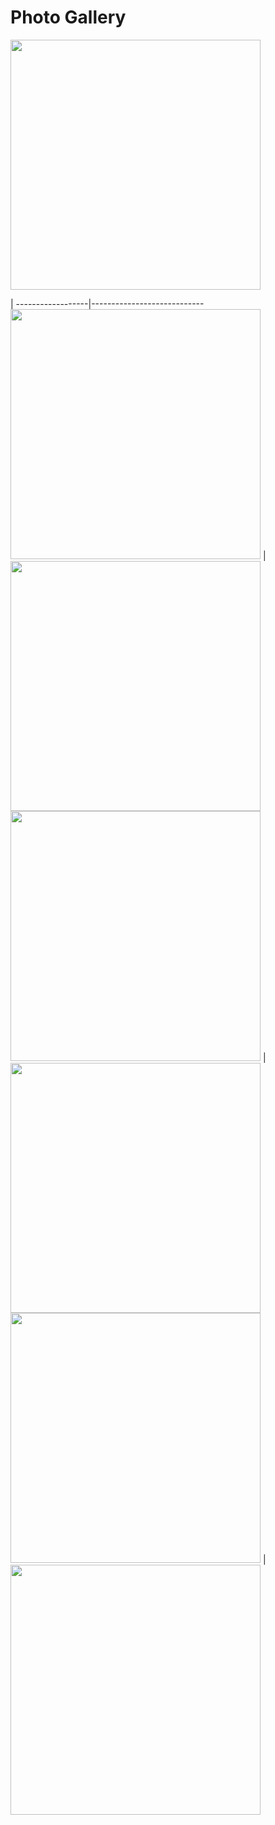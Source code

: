 # Photo Gallery

<img src="https://github.com/jhelvy/iris/raw/master/photo_gallery/img/full.jpg" width="400">

 |
------------------|----------------------------
<img src="https://github.com/jhelvy/iris/raw/master/photo_gallery/img/master1.jpg" width="400"> | <img src="https://github.com/jhelvy/iris/raw/master/photo_gallery/img/master_top.jpg" width="400">
<img src="https://github.com/jhelvy/iris/raw/master/photo_gallery/img/master2.jpg" width="400"> | <img src="https://github.com/jhelvy/iris/raw/master/photo_gallery/img/master3.jpg" width="400">
<img src="https://github.com/jhelvy/iris/raw/master/photo_gallery/img/parts.jpg" width="400"> | <img src="https://github.com/jhelvy/iris/raw/master/photo_gallery/img/back.jpg" width="400">
